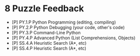 # 8 Puzzle Feedback
- [P] PY.1.P Python Programming (editing, compiling)
- [P] PY.2.P Python Debugging (your code, other's code)
- [P] PY.3.P Command-Line Python
- [P] PY.4.P Advanced Python (List Comprehensions, Objects)
- [P] SS.4.A Heuristic Search (A*, etc)
- [P] SS.4.P Heuristic Search (A*, etc)

